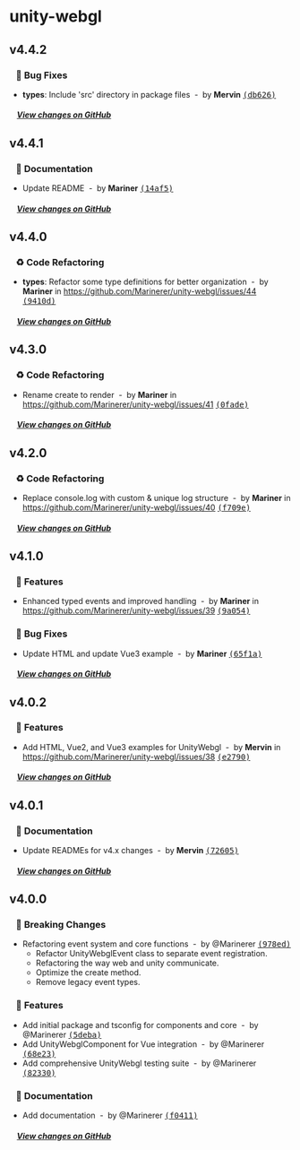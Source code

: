 # unity-webgl

## v4.4.2

### &nbsp;&nbsp;&nbsp;🐞 Bug Fixes

- **types**: Include 'src' directory in package files &nbsp;-&nbsp; by **Mervin** [<samp>(db626)</samp>](https://github.com/Marinerer/unity-webgl/commit/db6269a)

##### &nbsp;&nbsp;&nbsp;&nbsp;[View changes on GitHub](https://github.com/Marinerer/unity-webgl/compare/v4.4.1...v4.4.2)


## v4.4.1

### &nbsp;&nbsp;&nbsp;📝 Documentation

- Update README &nbsp;-&nbsp; by **Mariner** [<samp>(14af5)</samp>](https://github.com/Marinerer/unity-webgl/commit/14af54a)

##### &nbsp;&nbsp;&nbsp;&nbsp;[View changes on GitHub](https://github.com/Marinerer/unity-webgl/compare/v4.4.0...v4.4.1)


## v4.4.0

### &nbsp;&nbsp;&nbsp;♻️ Code Refactoring

- **types**: Refactor some type definitions for better organization &nbsp;-&nbsp; by **Mariner** in https://github.com/Marinerer/unity-webgl/issues/44 [<samp>(9410d)</samp>](https://github.com/Marinerer/unity-webgl/commit/9410d4d)

##### &nbsp;&nbsp;&nbsp;&nbsp;[View changes on GitHub](https://github.com/Marinerer/unity-webgl/compare/v4.3.0...v4.4.0)


## v4.3.0

### &nbsp;&nbsp;&nbsp;♻️ Code Refactoring

- Rename create to render &nbsp;-&nbsp; by **Mariner** in https://github.com/Marinerer/unity-webgl/issues/41 [<samp>(0fade)</samp>](https://github.com/Marinerer/unity-webgl/commit/0fadef3)

##### &nbsp;&nbsp;&nbsp;&nbsp;[View changes on GitHub](https://github.com/Marinerer/unity-webgl/compare/v4.2.0...v4.3.0)


## v4.2.0

### &nbsp;&nbsp;&nbsp;♻️ Code Refactoring

- Replace console.log with custom & unique log structure &nbsp;-&nbsp; by **Mariner** in https://github.com/Marinerer/unity-webgl/issues/40 [<samp>(f709e)</samp>](https://github.com/Marinerer/unity-webgl/commit/f709e49)

##### &nbsp;&nbsp;&nbsp;&nbsp;[View changes on GitHub](https://github.com/Marinerer/unity-webgl/compare/v4.1.0...v4.2.0)


## v4.1.0

### &nbsp;&nbsp;&nbsp;🎉 Features

- Enhanced typed events and improved handling &nbsp;-&nbsp; by **Mariner** in https://github.com/Marinerer/unity-webgl/issues/39 [<samp>(9a054)</samp>](https://github.com/Marinerer/unity-webgl/commit/9a05409)

### &nbsp;&nbsp;&nbsp;🐞 Bug Fixes

- Update HTML and update Vue3 example &nbsp;-&nbsp; by **Mariner** [<samp>(65f1a)</samp>](https://github.com/Marinerer/unity-webgl/commit/65f1adf)

##### &nbsp;&nbsp;&nbsp;&nbsp;[View changes on GitHub](https://github.com/Marinerer/unity-webgl/compare/v4.0.2...v4.1.0)


## v4.0.2

### &nbsp;&nbsp;&nbsp;🎉 Features

- Add HTML, Vue2, and Vue3 examples for UnityWebgl &nbsp;-&nbsp; by **Mervin** in https://github.com/Marinerer/unity-webgl/issues/38 [<samp>(e2790)</samp>](https://github.com/Marinerer/unity-webgl/commit/e27906f)

##### &nbsp;&nbsp;&nbsp;&nbsp;[View changes on GitHub](https://github.com/Marinerer/unity-webgl/compare/v4.0.1...v4.0.2)


## v4.0.1

### &nbsp;&nbsp;&nbsp;📝 Documentation

- Update READMEs for v4.x changes &nbsp;-&nbsp; by **Mervin** [<samp>(72605)</samp>](https://github.com/Marinerer/unity-webgl/commit/7260594)

##### &nbsp;&nbsp;&nbsp;&nbsp;[View changes on GitHub](https://github.com/Marinerer/unity-webgl/compare/v4.0.0...v4.0.1)


## v4.0.0

### &nbsp;&nbsp;&nbsp;🚨 Breaking Changes

- Refactoring event system and core functions &nbsp;-&nbsp; by @Marinerer [<samp>(978ed)</samp>](https://github.com/Marinerer/unity-webgl/commit/978ed3e)
  - Refactor UnityWebglEvent class to separate event registration.
  - Refactoring the way web and unity communicate.
  - Optimize the create method.
  - Remove legacy event types.

### &nbsp;&nbsp;&nbsp;🎉 Features

- Add initial package and tsconfig for components and core &nbsp;-&nbsp; by @Marinerer [<samp>(5deba)</samp>](https://github.com/Marinerer/unity-webgl/commit/5deba6b)
- Add UnityWebglComponent for Vue integration &nbsp;-&nbsp; by @Marinerer [<samp>(68e23)</samp>](https://github.com/Marinerer/unity-webgl/commit/68e237e)
- Add comprehensive UnityWebgl testing suite &nbsp;-&nbsp; by @Marinerer [<samp>(82330)</samp>](https://github.com/Marinerer/unity-webgl/commit/823307c)

### &nbsp;&nbsp;&nbsp;📝 Documentation

- Add documentation &nbsp;-&nbsp; by @Marinerer [<samp>(f0411)</samp>](https://github.com/Marinerer/unity-webgl/commit/f041121)

##### &nbsp;&nbsp;&nbsp;&nbsp;[View changes on GitHub](https://github.com/Marinerer/unity-webgl/compare/v4.0.0-beta.1...main)


